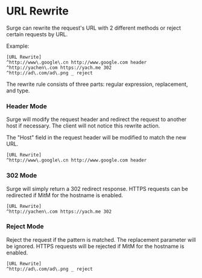 URL Rewrite
===========

Surge can rewrite the request's URL with 2 different methods or reject certain requests by URL.

Example:

```
[URL Rewrite]
^http://www\.google\.cn http://www.google.com header
^http://yachen\.com https://yach.me 302
^http://ad\.com/ad\.png _ reject
```

The rewrite rule consists of three parts: regular expression, replacement, and type.

### Header Mode

Surge will modify the request header and redirect the request to another host if necessary. The client will not notice this rewrite action.

The "Host" field in the request header will be modified to match the new URL.

```
[URL Rewrite]
^http://www\.google\.cn http://www.google.com header
```

### 302 Mode

Surge will simply return a 302 redirect response. HTTPS requests can be redirected if MitM for the hostname is enabled.

```
[URL Rewrite]
^http://yachen\.com https://yach.me 302
```

### Reject Mode

Reject the request if the pattern is matched. The replacement parameter will be ignored. HTTPS requests will be rejected if MitM for the hostname is enabled.

```
[URL Rewrite]
^http://ad\.com/ad\.png _ reject
```